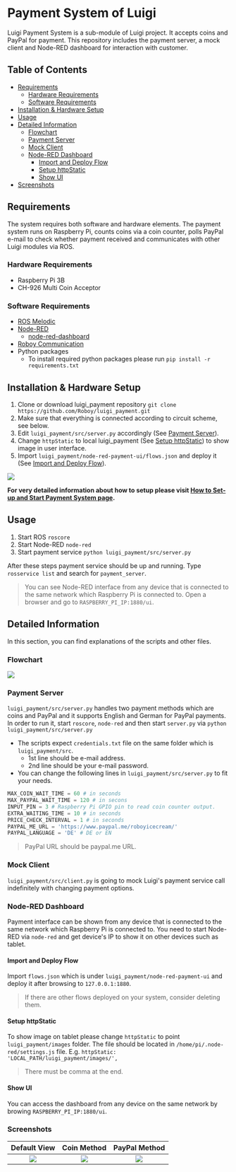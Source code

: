 # Payment System of Luigi
Luigi Payment System is a sub-module of Luigi project. It accepts coins and PayPal for payment. This repository includes the payment server, a mock client and Node-RED dashboard for interaction with customer.

## Table of Contents
<!--ts-->
   * [Requirements](#Requirements)
	   * [Hardware Requirements](#Hardware-Requirements)
	   * [Software Requirements](#Software-Requirements)
   * [Installation & Hardware Setup](#Installation--Hardware-Setup)
   * [Usage](#Usage)
   * [Detailed Information](#Detailed-Information)
	   * [Flowchart](#Flowchart)
	   * [Payment Server](#Payment-Server)
	   * [Mock Client](#Mock-Client)
	   * [Node-RED Dashboard](#Node-RED-Dashboard)
		   * [Import and Deploy Flow](#Import-and-Deploy-Flow)
		   * [Setup httpStatic](Setup-httpStatic)
		   * [Show UI](Show-UI)
   * [Screenshots](#Screenshots)
<!--te-->

## Requirements
The system requires both software and hardware elements. The payment system runs on Raspberry Pi, counts coins via a coin counter, polls PayPal e-mail to check whether payment received and communicates with other Luigi modules via ROS.

### Hardware Requirements
* Raspberry Pi 3B
* CH-926 Multi Coin Acceptor

### Software Requirements
* [ROS Melodic](http://wiki.ros.org/melodic)
* [Node-RED](https://nodered.org/)
	* [node-red-dashboard](https://flows.nodered.org/node/node-red-dashboard)
* [Roboy Communication](https://github.com/Roboy/roboy_communication)
* Python packages
	* To install required python packages please run `pip install -r requirements.txt`

## Installation & Hardware Setup
1. Clone or download luigi_payment repository `git clone https://github.com/Roboy/luigi_payment.git`
2. Make sure that everything is connected according to circuit scheme, see below.
3. Edit `luigi_payment/src/server.py` accordingly (See [Payment Server](#Payment-Server)).
4. Change `httpStatic` to local luigi_payment (See [Setup httpStatic](#Setup-httpStatic)) to show image in user interface.
5. Import `luigi_payment/node-red-payment-ui/flows.json` and deploy it (See [Import and Deploy Flow](#Import-and-Deploy-Flow)).

<img src="images/circuit_connection.png">

**For very detailed information about how to setup please visit [How to Set-up and Start Payment System page](https://devanthro.atlassian.net/wiki/spaces/SS19/pages/534249648/How+to+Set-up+and+Start+Payment+System).**

## Usage
1. Start ROS `roscore`
2. Start Node-RED `node-red`
3. Start payment service `python luigi_payment/src/server.py`

After these steps payment service should be up and running. Type `rosservice list` and search for `payment_server`.
> You can see Node-RED interface from any device that is connected to the same network which Raspberry Pi is connected to.
> Open a browser and go to `RASPBERRY_PI_IP:1880/ui`.

## Detailed Information
In this section, you can find explanations of the scripts and other files.

### Flowchart
<img src="images/payment_flowchart.png">

### Payment Server
`luigi_payment/src/server.py` handles two payment methods which are coins and PayPal and it supports English and German for PayPal payments.
In order to run it, start `roscore`, `node-red` and then start `server.py` via `python luigi_payment/src/server.py`

* The scripts expect `credentials.txt` file on the same folder which is `luigi_payment/src`.
	* 1st line should be e-mail address.
	* 2nd line should be your e-mail password.
* You can change the following lines in `luigi_payment/src/server.py` to fit your needs.

```python
MAX_COIN_WAIT_TIME = 60 # in seconds
MAX_PAYPAL_WAIT_TIME = 120 # in secons
INPUT_PIN = 3 # Raspberry Pi GPIO pin to read coin counter output.
EXTRA_WAITING_TIME = 10 # in seconds
PRICE_CHECK_INTERVAL = 1 # in seconds
PAYPAL_ME_URL = 'https://www.paypal.me/roboyicecream/'
PAYPAL_LANGUAGE = 'DE' # DE or EN
```

> PayPal URL should be paypal.me URL.

### Mock Client
`luigi_payment/src/client.py` is going to mock Luigi's payment service call indefinitely with changing payment options.

### Node-RED Dashboard
Payment interface can be shown from any device that is connected to the same network which Raspberry Pi is connected to.
You need to start Node-RED via `node-red` and get device's IP to show it on other devices such as tablet.

#### Import and Deploy Flow
Import `flows.json` which is under `luigi_payment/node-red-payment-ui` and deploy it after browsing to `127.0.0.1:1880`.
> If there are other flows deployed on your system, consider deleting them.

#### Setup httpStatic
To show image on tablet please change `httpStatic` to point `luigi_payment/images` folder. The file should be located in `/home/pi/.node-red/settings.js` file.
E.g. `httpStatic: 'LOCAL_PATH/luigi_payment/images/',`
> There must be comma at the end.

#### Show UI
You can access the dashboard from any device on the same network by browing `RASPBERRY_PI_IP:1880/ui`.

### Screenshots

|             Default View            	|            Coin Method           	|            PayPal Method           	|
|:-----------------------------------:	|:--------------------------------:	|:----------------------------------:	|
| <img src="images/default_view.png"> 	| <img src="images/coin_view.png"> 	| <img src="images/paypal_view.png"> 	|